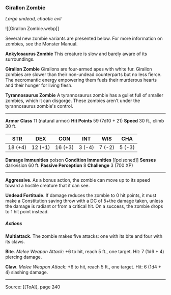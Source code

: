 ### Girallon Zombie
_Large undead, chaotic evil_

![[Girallon Zombie.webp]]

Several new zombie variants are presented below. For more information on zombies, see the Monster Manual.

**Ankylosaurus Zombie** This creature is slow and barely aware of its surroundings.


**Girallon Zombie** Girallons are four-armed apes with white fur. Girallon zombies are slower than their non-undead counterparts but no less fierce. The necromantic energy empowering them fuels their murderous hearts and their hunger for living flesh.


**Tyrannosaurus Zombie** A tyrannosaurus zombie has a gullet full of smaller zombies, which it can disgorge. These zombies aren't under the tyrannosaurus zombie's control.







---

**Armor Class** 11 (natural armor)
**Hit Points** 59 (7d10 + 21)
**Speed** 30 ft., climb 30 ft.

| STR     | DEX     | CON     | INT     | WIS     | CHA     |
|---------|---------|---------|---------|---------|---------|
| 18 (+4) | 12 (+1) | 16 (+3) | 3 (-4) | 7 (-2) | 5 (-3) |

**Damage Immunities** poison
**Condition Immunities** [[poisoned]]
**Senses** darkvision 60 ft.
**Passive Perception** 8
**Challenge** 3 (700 XP)

---

**Aggressive**. As a bonus action, the zombie can move up to its speed toward a hostile creature that it can see.

**Undead Fortitude**. If damage reduces the zombie to 0 hit points, it must make a Constitution saving throw with a DC of 5+the damage taken, unless the damage is radiant or from a critical hit. On a success, the zombie drops to 1 hit point instead.

##### Actions
**Multiattack**. The zombie makes five attacks: one with its bite and four with its claws.

**Bite**. _Melee Weapon Attack:_ +6 to hit, reach 5 ft., one target. Hit: 7 (1d6 + 4) piercing damage.

**Claw**. _Melee Weapon Attack:_ +6 to hit, reach 5 ft., one target. Hit: 6 (1d4 + 4) slashing damage.


---

Source: [[ToA]], page 240